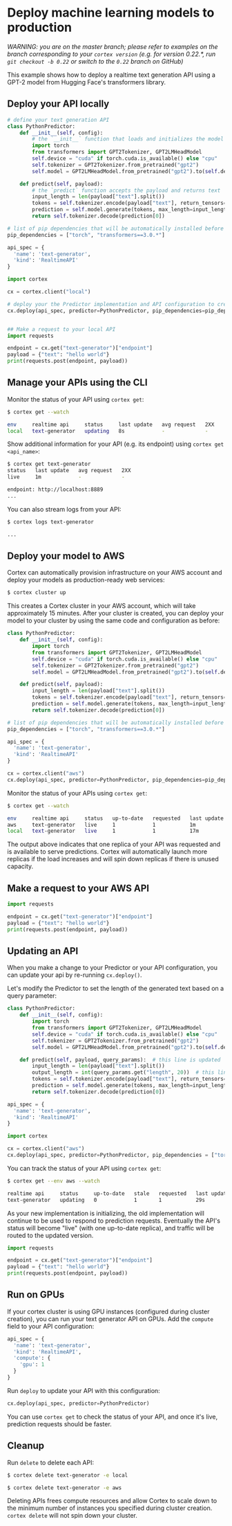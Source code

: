 # Deploy machine learning models to production

_WARNING: you are on the master branch; please refer to examples on the branch corresponding to your `cortex version` (e.g. for version 0.22.*, run `git checkout -b 0.22` or switch to the `0.22` branch on GitHub)_

This example shows how to deploy a realtime text generation API using a GPT-2 model from Hugging Face's transformers library.

## Deploy your API locally

```python
# define your text generation API
class PythonPredictor:
    def __init__(self, config):
        # the `__init__` function that loads and initializes the model
        import torch
        from transformers import GPT2Tokenizer, GPT2LMHeadModel
        self.device = "cuda" if torch.cuda.is_available() else "cpu"
        self.tokenizer = GPT2Tokenizer.from_pretrained("gpt2")
        self.model = GPT2LMHeadModel.from_pretrained("gpt2").to(self.device)

    def predict(self, payload):
        # the `predict` function accepts the payload and returns text
        input_length = len(payload["text"].split())
        tokens = self.tokenizer.encode(payload["text"], return_tensors="pt").to(self.device)
        prediction = self.model.generate(tokens, max_length=input_length + 20, do_sample=True)
        return self.tokenizer.decode(prediction[0])

# list of pip dependencies that will be automatically installed before initializing your Predictor implementation
pip_dependencies = ["torch", "transformers==3.0.*"]

api_spec = {
  'name': 'text-generator',
  'kind': 'RealtimeAPI'
}

import cortex

cx = cortex.client("local")

# deploy your the Predictor implementation and API configuration to create a web API
cx.deploy(api_spec, predictor=PythonPredictor, pip_dependencies=pip_dependencies, wait=True)


## Make a request to your local API
import requests

endpoint = cx.get("text-generator")["endpoint"]
payload = {"text": "hello world"}
print(requests.post(endpoint, payload))
```

## Manage your APIs using the CLI

Monitor the status of your API using `cortex get`:

```bash
$ cortex get --watch

env     realtime api     status     last update   avg request   2XX
local   text-generator   updating   8s            -             -
```

Show additional information for your API (e.g. its endpoint) using `cortex get <api_name>`:

```bash
$ cortex get text-generator
status   last update   avg request   2XX
live     1m            -             -

endpoint: http://localhost:8889
...
```

You can also stream logs from your API:

```bash
$ cortex logs text-generator

...
```

## Deploy your model to AWS

<!-- TODO: talk about GPUs? -->
Cortex can automatically provision infrastructure on your AWS account and deploy your models as production-ready web services:

```bash
$ cortex cluster up
```

This creates a Cortex cluster in your AWS account, which will take approximately 15 minutes. After your cluster is created, you can deploy your model to your cluster by using the same code and configuration as before:

```python
class PythonPredictor:
    def __init__(self, config):
        import torch
        from transformers import GPT2Tokenizer, GPT2LMHeadModel
        self.device = "cuda" if torch.cuda.is_available() else "cpu"
        self.tokenizer = GPT2Tokenizer.from_pretrained("gpt2")
        self.model = GPT2LMHeadModel.from_pretrained("gpt2").to(self.device)

    def predict(self, payload):
        input_length = len(payload["text"].split())
        tokens = self.tokenizer.encode(payload["text"], return_tensors="pt").to(self.device)
        prediction = self.model.generate(tokens, max_length=input_length + 20, do_sample=True)
        return self.tokenizer.decode(prediction[0])

# list of pip dependencies that will be automatically installed before initializing your Predictor implementation
pip_dependencies = ["torch", "transformers==3.0.*"]

api_spec = {
  'name': 'text-generator',
  'kind': 'RealtimeAPI'
}

cx = cortex.client("aws")
cx.deploy(api_spec, predictor=PythonPredictor, pip_dependencies=pip_dependencies, wait=True)
```

Monitor the status of your APIs using `cortex get`:

```bash
$ cortex get --watch

env     realtime api     status   up-to-date   requested   last update   avg request   2XX
aws     text-generator   live     1            1           1m            -             -
local   text-generator   live     1            1           17m           3.1285 s      1
```

The output above indicates that one replica of your API was requested and is available to serve predictions. Cortex will automatically launch more replicas if the load increases and will spin down replicas if there is unused capacity.

## Make a request to your AWS API

```python
import requests

endpoint = cx.get("text-generator")["endpoint"]
payload = {"text": "hello world"}
print(requests.post(endpoint, payload))
```

## Updating an API

When you make a change to your Predictor or your API configuration, you can update your api by re-running `cx.deploy()`.

Let's modify the Predictor to set the length of the generated text based on a query parameter:

```python
class PythonPredictor:
    def __init__(self, config):
        import torch
        from transformers import GPT2Tokenizer, GPT2LMHeadModel
        self.device = "cuda" if torch.cuda.is_available() else "cpu"
        self.tokenizer = GPT2Tokenizer.from_pretrained("gpt2")
        self.model = GPT2LMHeadModel.from_pretrained("gpt2").to(self.device)

    def predict(self, payload, query_params):  # this line is updated
        input_length = len(payload["text"].split())
        output_length = int(query_params.get("length", 20))  # this line is added
        tokens = self.tokenizer.encode(payload["text"], return_tensors="pt").to(self.device)
        prediction = self.model.generate(tokens, max_length=input_length + output_length, do_sample=True)  # this line is updated
        return self.tokenizer.decode(prediction[0])

api_spec = {
  'name': 'text-generator',
  'kind': 'RealtimeAPI'
}

import cortex

cx = cortex.client("aws")
cx.deploy(api_spec, predictor=PythonPredictor, pip_dependencies = ["torch", "transformers==3.0.*"])
```

You can track the status of your API using `cortex get`:

```bash
$ cortex get --env aws --watch

realtime api     status     up-to-date   stale   requested   last update   avg request   2XX
text-generator   updating   0            1       1           29s           -             -
```

As your new implementation is initializing, the old implementation will continue to be used to respond to prediction requests. Eventually the API's status will become "live" (with one up-to-date replica), and traffic will be routed to the updated version.

```python
import requests

endpoint = cx.get("text-generator")["endpoint"]
payload = {"text": "hello world"}
print(requests.post(endpoint, payload))
```

## Run on GPUs

If your cortex cluster is using GPU instances (configured during cluster creation), you can run your text generator API on GPUs. Add the `compute` field to your API configuration:

```python
api_spec = {
  'name': 'text-generator',
  'kind': 'RealtimeAPI',
  'compute': {
    'gpu': 1
  }
}
```

Run `deploy` to update your API with this configuration:

```python
cx.deploy(api_spec, predictor=PythonPredictor)
```

You can use `cortex get` to check the status of your API, and once it's live, prediction requests should be faster.

## Cleanup

Run `delete` to delete each API:

```bash
$ cortex delete text-generator -e local

$ cortex delete text-generator -e aws
```

Deleting APIs frees compute resources and allow Cortex to scale down to the minimum number of instances you specified during cluster creation. `cortex delete` will not spin down your cluster.
